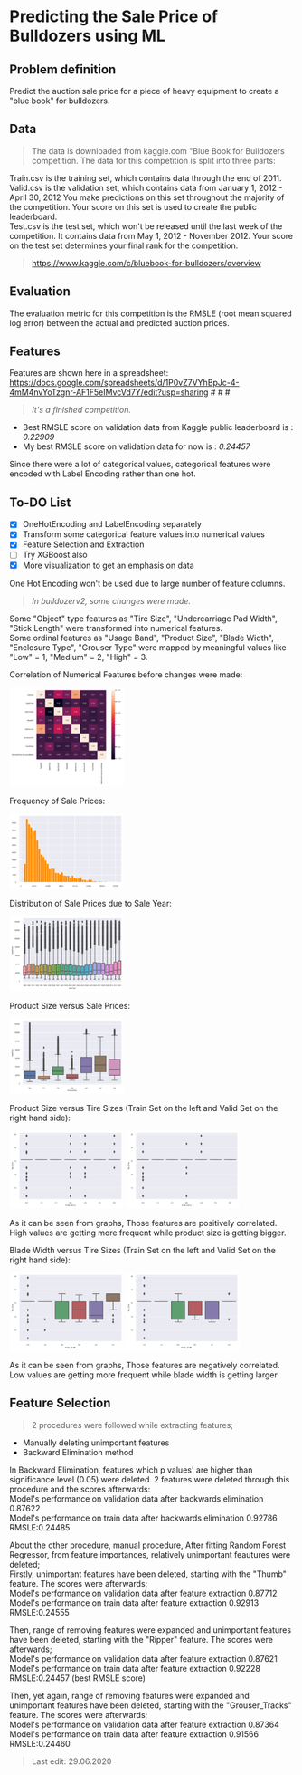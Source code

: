 
# Predicting the Sale Price of Bulldozers using ML

## Problem definition

Predict the auction sale price for a piece of heavy equipment to create a "blue book" for bulldozers.

## Data

> The data is downloaded from kaggle.com "Blue Book for Bulldozers competition.
The data for this competition is split into three parts:

Train.csv is the training set, which contains data through the end of 2011.  
Valid.csv is the validation set, which contains data from January 1, 2012 - April 30, 2012 You make predictions on this set throughout the majority of the competition. Your score on this set is used to create the public leaderboard.  
Test.csv is the test set, which won't be released until the last week of the competition. It contains data from May 1, 2012 - November 2012. Your score on the test set determines your final rank for the competition.

> https://www.kaggle.com/c/bluebook-for-bulldozers/overview

## Evaluation

The evaluation metric for this competition is the RMSLE (root mean squared log error) between the actual and predicted auction prices.

## Features

Features are shown here in a spreadsheet:  
https://docs.google.com/spreadsheets/d/1P0vZ7VYhBpJc-4-4mM4nvYoTzgnr-AF1F5eIMvcVd7Y/edit?usp=sharing # # #

> *It's a finished competition.*

* Best RMSLE score on validation data from Kaggle public leaderboard is :
*0.22909*
* My best RMSLE score on validation data for now is :
*0.24457*

Since there were a lot of categorical values, categorical features were encoded with Label Encoding rather than one hot.

## To-DO List
- [x] OneHotEncoding and LabelEncoding separately
- [x] Transform some categorical feature values into numerical values
- [x] Feature Selection and Extraction
- [ ] Try XGBoost also
- [x] More visualization to get an emphasis on data

One Hot Encoding won't be used due to large number of feature columns. 


> *In bulldozerv2, some changes were made.*  

 Some "Object" type features as "Tire Size", "Undercarriage Pad Width", "Stick Length" were transformed into numerical features.  
 Some ordinal features as "Usage Band", "Product Size", "Blade Width", "Enclosure Type", "Grouser Type" were mapped by meaningful values like "Low" = 1, "Medium" = 2, "High" = 3.
 
 
 Correlation of Numerical Features before changes were made:  
 
 <img src="img/Figure_1.png" width="40%">
 
 
 Frequency of Sale Prices:  
 
 <img src="img/Figure_3.png" width="40%">
 
   
 Distribution of Sale Prices due to Sale Year:  
 
 <img src="img/Figure_4.png" width="40%">
 
   
 Product Size versus Sale Prices:  
  
 <img src="img/Figure_5.png" width="40%">
 
 
 Product Size versus Tire Sizes (Train Set on the left and Valid Set on the right hand side):  
 
 <img src="img/Figure_6.png" alt="Train Set" width="40%">                           <img src="img/Figure_7.png" alt="Valid Set" width="40%">  

 As it can be seen from graphs, Those features are positively correlated. High values are getting more frequent while product size is getting bigger.
 
 Blade Width versus Tire Sizes (Train Set on the left and Valid Set on the right hand side):  
 
 <img src="img/Figure_8.png" alt="Train Set" width="40%">                           <img src="img/Figure_9.png" alt="Valid Set" width="40%"> 
   
 As it can be seen from graphs, Those features are negatively correlated. Low values are getting more frequent while blade width is getting larger.
 
 ## Feature Selection
 
 > 2 procedures were followed while extracting features;  
 - Manually deleting unimportant features  
 - Backward Elimination method
 
 In Backward Elimination, features which p values' are higher than significance level (0.05) were deleted. 2 features were deleted through this procedure and the scores afterwards:  
 Model's performance on validation data after backwards elimination 0.87622  
 Model's performance on train data after backwards elimination 0.92786  
 RMSLE:0.24485
 
 About the other procedure, manual procedure, After fitting Random Forest Regressor, from feature importances, relatively unimportant feautures were deleted;  
 Firstly, unimportant features have been deleted, starting with the "Thumb" feature. The scores were afterwards;  
 Model's performance on validation data after feature extraction 0.87712  
 Model's performance on train data after feature extraction 0.92913  
 RMSLE:0.24555
 
 Then, range of removing features were expanded and unimportant features have been deleted, starting with the "Ripper" feature. The scores were afterwards;  
 Model's performance on validation data after feature extraction 0.87621  
 Model's performance on train data after feature extraction 0.92228  
 RMSLE:0.24457 (best RMSLE score)
 
 Then, yet again, range of removing features were expanded and unimportant features have been deleted, starting with the "Grouser_Tracks" feature. The scores were afterwards;  
 Model's performance on validation data after feature extraction 0.87364  
 Model's performance on train data after feature extraction 0.91566  
 RMSLE:0.24460
 
 
 > Last edit: 29.06.2020
 
 
  
 
 
 
